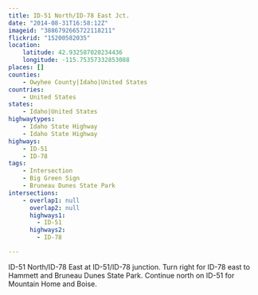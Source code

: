 ```yaml
---
title: ID-51 North/ID-78 East Jct.
date: "2014-08-31T16:58:12Z"
imageid: "3886792665722118211"
flickrid: "15200582035"
location:
    latitude: 42.932587020234436
    longitude: -115.75357332853088
places: []
counties:
    - Owyhee County|Idaho|United States
countries:
    - United States
states:
    - Idaho|United States
highwaytypes:
    - Idaho State Highway
    - Idaho State Highway
highways:
    - ID-51
    - ID-78
tags:
    - Intersection
    - Big Green Sign
    - Bruneau Dunes State Park
intersections:
    - overlap1: null
      overlap2: null
      highways1:
        - ID-51
      highways2:
        - ID-78

---
```

ID-51 North/ID-78 East at ID-51/ID-78 junction.  Turn right for ID-78 east to Hammett and Bruneau Dunes State Park.  Continue north on ID-51 for Mountain Home and Boise.